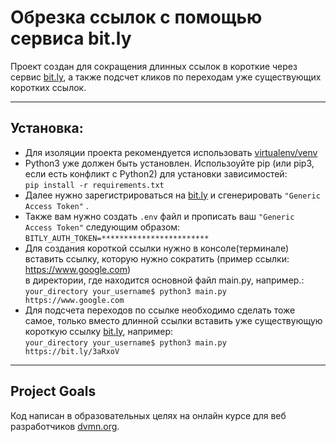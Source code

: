 # Обрезка ссылок с помощью сервиса bit.ly 

Проект создан для сокращения длинных ссылок в короткие через сервис [bit.ly](https://app.bitly.com/), а также подсчет 
кликов по переходам уже существующих коротких ссылок.

---

## Установка: 
- Для изоляции проекта рекомендуется использовать [virtualenv/venv](https://docs.python.org/3/library/venv.html)
- Python3 уже должен быть установлен. Использоуйте pip (или pip3, если есть конфликт с Python2) для установки зависимостей:   
```pip install -r requirements.txt```
- Далее нужно зарегистрироваться на [bit.ly](https://app.bitly.com/) и сгенерировать  `"Generic Access Token"` .
- Также вам нужно создать ```.env``` файл и прописать ваш `"Generic Access Token"` следующим образом:    
```BITLY_AUTH_TOKEN=************************```
- Для создания короткой ссылки нужно в консоле(терминале) вставить ссылку, которую нужно сократить (пример ссылки: https://www.google.com)  
в директории, где находится основной файл main.py, например.:   
```your_directory your_username$ python3 main.py https://www.google.com```  
- Для подсчета переходов по ссылке необходимо сделать тоже самое, только вместо длинной ссылки вставить уже существующую короткую ссылку [bit.ly](https://app.bitly.com/), например:   
```your_directory your_username$ python3 main.py  https://bit.ly/3aRxoV```
---

## Project Goals
Код написан в образовательных целях на онлайн курсе для веб разработчиков [dvmn.org](https://dvmn.org/).

